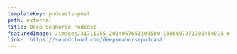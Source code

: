 ```yaml
---
templateKey: podcasts-post
path: external
title: Deep Seahorse Podcast
featuredImage: /images/31711955_2024967651109580_1686807371386454016_o.jpg
link: 'https://soundcloud.com/deepseahorsepodcast'
---
```


